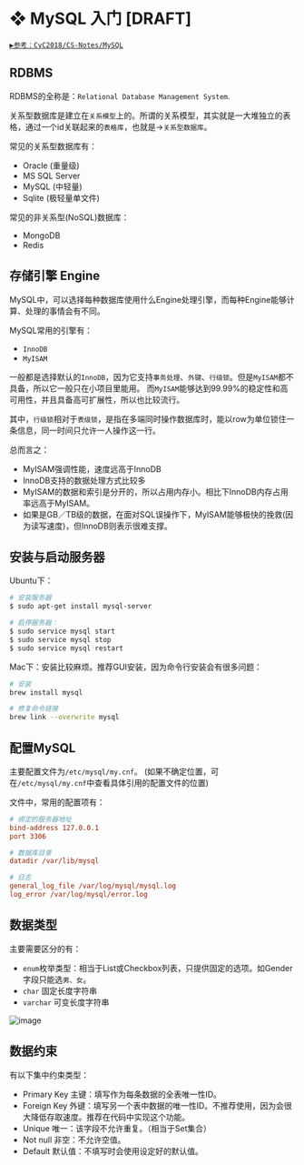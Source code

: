 # ❖ MySQL 入门 [DRAFT]

[`▶参考：CyC2018/CS-Notes/MySQL`](https://github.com/CyC2018/CS-Notes/blob/master/notes/MySQL.md)

## RDBMS

RDBMS的全称是：`Relational Database Management System`.

关系型数据库是建立在`关系模型`上的。所谓的关系模型，其实就是一大堆独立的表格，通过一个id关联起来的`表格库`，也就是->`关系型数据库`。

常见的关系型数据库有：
- Oracle (重量级)
- MS SQL Server
- MySQL (中轻量)
- Sqlite (极轻量单文件)

常见的非关系型(NoSQL)数据库：
- MongoDB
- Redis


## 存储引擎 Engine

MySQL中，可以选择每种数据库使用什么Engine处理引擎，而每种Engine能够计算、处理的事情会有不同。

MySQL常用的引擎有：
- `InnoDB`
- `MyISAM`

一般都是选择默认的`InnoDB`，因为它支持`事务处理`、`外键`、`行级锁`。但是`MyISAM`都不具备，所以它一般只在小项目里能用。
而`MyISAM`能够达到99.99%的稳定性和高可用性，并且具备高可扩展性，所以也比较流行。

其中，`行级锁`相对于`表级锁`，是指在多端同时操作数据库时，能以row为单位锁住一条信息，同一时间只允许一人操作这一行。

总而言之：
- MyISAM强调性能，速度远高于InnoDB
- InnoDB支持的数据处理方式比较多
- MyISAM的数据和索引是分开的，所以占用内存小。相比下InnoDB内存占用率远高于MyISAM。
- 如果是GB／TB级的数据，在面对SQL误操作下，MyISAM能够极快的挽救(因为读写速度)，但InnoDB则表示很难支撑。


## 安装与启动服务器

Ubuntu下：
```sh
# 安装服务器
$ sudo apt-get install mysql-server

# 启停服务器：
$ sudo service mysql start
$ sudo service mysql stop
$ sudo service mysql restart
```

Mac下：安装比较麻烦。推荐GUI安装，因为命令行安装会有很多问题：
```sh
# 安装
brew install mysql

# 修复命令链接
brew link --overwrite mysql
```


## 配置MySQL

主要配置文件为`/etc/mysql/my.cnf`。
(如果不确定位置，可在`/etc/mysql/my.cnf`中查看具体引用的配置文件的位置)

文件中，常用的配置项有：
```ini
# 绑定的服务器地址
bind-address 127.0.0.1
port 3306

# 数据库目录
datadir /var/lib/mysql

# 日志
general_log_file /var/log/mysql/mysql.log
log_error /var/log/mysql/error.log
```


## 数据类型

主要需要区分的有：
- `enum`枚举类型：相当于List或Checkbox列表，只提供固定的选项。如Gender字段只能选`男、女`。
- `char` 固定长度字符串
- `varchar` 可变长度字符串

![image](https://user-images.githubusercontent.com/14041622/48895096-3dce7d00-ee7f-11e8-9990-479464f752ca.png)


## 数据约束

有以下集中约束类型：
- Primary Key 主键：填写作为每条数据的全表唯一性ID。
- Foreign Key 外键：填写另一个表中数据的唯一性ID。不推荐使用，因为会很大降低存取速度。推荐在代码中实现这个功能。
- Unique 唯一：该字段不允许重复。（相当于Set集合）
- Not null 非空：不允许空值。
- Default 默认值：不填写时会使用设定好的默认值。
